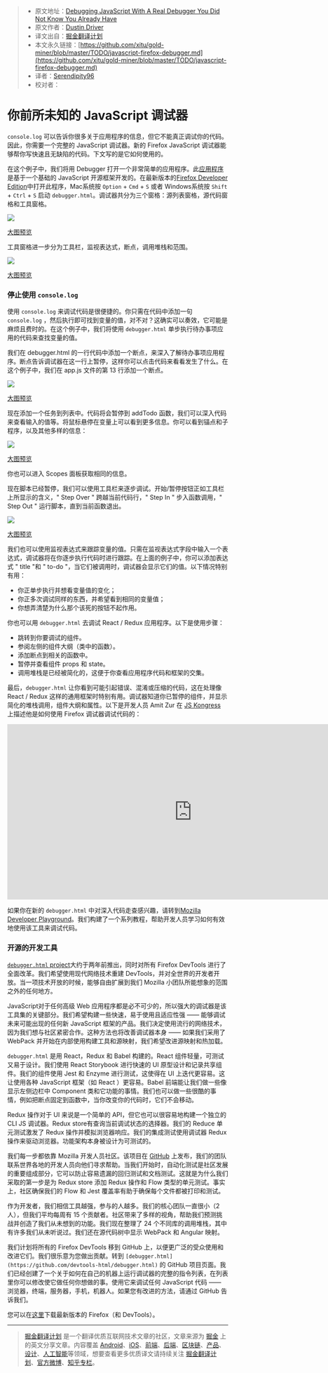 > * 原文地址：[Debugging JavaScript With A Real Debugger You Did Not Know You Already Have](https://www.smashingmagazine.com/2018/02/javascript-firefox-debugger/)
> * 原文作者：[Dustin Driver](https://www.smashingmagazine.com/author/dustindriver-jasonlaster)
> * 译文出自：[掘金翻译计划](https://github.com/xitu/gold-miner)
> * 本文永久链接：[https://github.com/xitu/gold-miner/blob/master/TODO/javascript-firefox-debugger.md](https://github.com/xitu/gold-miner/blob/master/TODO/javascript-firefox-debugger.md)
> * 译者：[Serendipity96](https://github.com/Serendipity96)
> * 校对者：

# 你前所未知的 JavaScript 调试器

`console.log` 可以告诉你很多关于应用程序的信息，但它不能真正调试你的代码。因此，你需要一个完整的 JavaScript 调试器。新的 Firefox JavaScript 调试器能够帮你写快速且无缺陷的代码。下文写的是它如何使用的。

在这个例子中，我们将用 Debugger 打开一个非常简单的应用程序。此[应用程序](https://mozilladevelopers.github.io/sample-todo/01-variables/)是基于一个基础的 JavaScript 开源框架开发的。在最新版本的[Firefox Developer Edition](https://www.mozilla.org/firefox/developer/)中打开此程序，Mac系统按 `Option` + `Cmd` + `S` 或者 Windows系统按 `Shift` + `Ctrl` + `S` 启动 `debugger.html`。调试器共分为三个窗格：源列表窗格，源代码窗格和工具窗格。

![](https://res.cloudinary.com/indysigner/image/fetch/f_auto,q_auto/w_2000/https://cloud.netlifyusercontent.com/assets/344dbf88-fdf9-42bb-adb4-46f01eedd629/dd605d5c-e94d-43e3-a7ef-94eea52cff9e/image2.png)

[大图预览](https://cloud.netlifyusercontent.com/assets/344dbf88-fdf9-42bb-adb4-46f01eedd629/dd605d5c-e94d-43e3-a7ef-94eea52cff9e/image2.png)

工具窗格进一步分为工具栏，监视表达式，断点，调用堆栈和范围。

![](https://res.cloudinary.com/indysigner/image/fetch/f_auto,q_auto/w_400/https://cloud.netlifyusercontent.com/assets/344dbf88-fdf9-42bb-adb4-46f01eedd629/2b99b781-28e8-4bff-a5ff-d1ee43c2d432/image3.png)

[大图预览](https://cloud.netlifyusercontent.com/assets/344dbf88-fdf9-42bb-adb4-46f01eedd629/2b99b781-28e8-4bff-a5ff-d1ee43c2d432/image3.png)

### 停止使用 `console.log`

使用 `console.log` 来调试代码是很便捷的。你只需在代码中添加一句 `console.log` ，然后执行即可找到变量的值，对不对？这确实可以奏效，它可能是麻烦且费时的。在这个例子中，我们将使用 `debugger.html` 单步执行待办事项应用的代码来查找变量的值。

我们在 debugger.html 的一行代码中添加一个断点，来深入了解待办事项应用程序。断点告诉调试器在这一行上暂停，这样你可以点击代码来看看发生了什么。在这个例子中，我们在 app.js 文件的第 13 行添加一个断点。

![](https://res.cloudinary.com/indysigner/image/fetch/f_auto,q_auto/w_400/https://cloud.netlifyusercontent.com/assets/344dbf88-fdf9-42bb-adb4-46f01eedd629/a3633871-65f2-4815-9270-2b5e19b316f4/image5.gif)

[大图预览](https://cloud.netlifyusercontent.com/assets/344dbf88-fdf9-42bb-adb4-46f01eedd629/a3633871-65f2-4815-9270-2b5e19b316f4/image5.gif)

现在添加一个任务到列表中。代码将会暂停到 addTodo 函数，我们可以深入代码来查看输入的值等。将鼠标悬停在变量上可以看到更多信息。你可以看到锚点和子程序，以及其他多样的信息：

![](https://res.cloudinary.com/indysigner/image/fetch/f_auto,q_auto/w_400/https://cloud.netlifyusercontent.com/assets/344dbf88-fdf9-42bb-adb4-46f01eedd629/5f23c4d0-5b4d-41ff-9367-e534d0f96168/image4.png)

[大图预览](https://cloud.netlifyusercontent.com/assets/344dbf88-fdf9-42bb-adb4-46f01eedd629/5f23c4d0-5b4d-41ff-9367-e534d0f96168/image4.png)

你也可以进入 Scopes 面板获取相同的信息。

现在脚本已经暂停，我们可以使用工具栏来逐步调试。开始/暂停按钮正如工具栏上所显示的含义，" Step Over " 跨越当前代码行，" Step In " 步入函数调用，" Step Out " 运行脚本，直到当前函数退出。

![](https://res.cloudinary.com/indysigner/image/fetch/f_auto,q_auto/w_400/https://cloud.netlifyusercontent.com/assets/344dbf88-fdf9-42bb-adb4-46f01eedd629/2c04dd57-b4b4-42c7-be87-685a71c8df56/image1.png)

[大图预览](https://cloud.netlifyusercontent.com/assets/344dbf88-fdf9-42bb-adb4-46f01eedd629/2c04dd57-b4b4-42c7-be87-685a71c8df56/image1.png)

我们也可以使用监视表达式来跟踪变量的值。只需在监视表达式字段中输入一个表达式，调试器将在你逐步执行代码时进行跟踪。在上面的例子中，你可以添加表达式 " title "和 " to-do "，当它们被调用时，调试器会显示它们的值。以下情况特别有用：
* 你正单步执行并想看变量值的变化；
* 你正多次调试同样的东西，并希望看到相同的变量值；
* 你想弄清楚为什么那个该死的按钮不起作用。

你也可以用 `debugger.html` 去调试 React / Redux 应用程序。以下是使用步骤：

* 跳转到你要调试的组件。
* 参阅左侧的组件大纲（类中的函数）。
* 添加断点到相关的函数中。
* 暂停并查看组件 props 和 state。
* 调用堆栈是已经被简化的，这便于你查看应用程序代码和框架的交集。

最后，`debugger.html` 让你看到可能引起错误、混淆或压缩的代码，这在处理像 React / Redux 这样的通用框架时特别有用。调试器知道你已暂停的组件，并显示简化的堆栈调用，组件大纲和属性。以下是开发人员 Amit Zur 在 [JS Kongress](https://2017.js-kongress.de/) 上描述他是如何使用 Firefox 调试器调试代码的：

<iframe width="841" height="400" src="https://www.youtube.com/embed/Rop3EgPvBMw" frameborder="0" allow="autoplay; encrypted-media" allowfullscreen></iframe>

如果你在新的 `debugger.html` 中对深入代码走查感兴趣，请转到[Mozilla Developer Playground](https://mozilladevelopers.github.io/playground/debugger)。我们构建了一个系列教程，帮助开发人员学习如何有效地使用该工具来调试代码。

### 开源的开发工具

[`debugger.html` project](https://github.com/devtools-html/debugger.html)大约于两年前推出，同时对所有 Firefox DevTools 进行了全面改革。我们希望使用现代网络技术重建 DevTools，并对全世界的开发者开放。当一项技术开放的时候，能够自由扩展到我们 Mozilla 小团队所能想象的范围之外的任何地方。

JavaScript对于任何高级 Web 应用程序都是必不可少的，所以强大的调试器是该工具集的关键部分。我们希望构建一些快速，易于使用且适应性强 —— 能够调试未来可能出现的任何新 JavaScript 框架的产品。我们决定使用流行的网络技术，因为我们想与社区紧密合作。这种方法也将改善调试器本身 —— 如果我们采用了 WebPack 并开始在内部使用构建工具和源映射，我们希望改进源映射和热加载。

`debugger.html` 是用 React，Redux 和 Babel 构建的。React 组件轻量，可测试又易于设计。我们使用 React Storybook 进行快速的 UI 原型设计和记录共享组件。我们的组件使用 Jest 和 Enzyme 进行测试，这使得在 UI 上迭代更容易。这让使用各种 JavaScript 框架（如 React ）更容易。Babel 前端能让我们做一些像显示左侧边栏中 Component 类和它功能的事情。我们也可以做一些很酷的事情，例如把断点固定到函数中，当你改变你的代码时，它们不会移动。

Redux 操作对于 UI 来说是一个简单的 API，但它也可以很容易地构建一个独立的 CLI JS 调试器。Redux store有查询当前调试状态的选择器。我们的 Reduce 单元测试激发了 Redux 操作并模拟浏览器响应。我们的集成测试使用调试器 Redux 操作来驱动浏览器。功能架构本身被设计为可测试的。

我们每一步都依靠 Mozilla 开发人员社区。该项目在 [GitHub](https://github.com/devtools-html/debugger.html)  上发布，我们的团队联系世界各地的开发人员向他们寻求帮助。当我们开始时，自动化测试是社区发展的重要组成部分，它可以防止容易遗漏的回归测试和文档测试。这就是为什么我们采取的第一步是为 Redux store 添加 Redux 操作和 Flow 类型的单元测试。事实上，社区确保我们的 Flow 和 Jest 覆盖率有助于确保每个文件都被打印和测试。

作为开发者，我们相信工具越强，参与的人越多。我们的核心团队一直很小（2 人），但我们平均每周有 15 个贡献者。社区带来了多样的视角，帮助我们预测挑战并创造了我们从未想到的功能。我们现在整理了 24 个不同库的调用堆栈，其中有许多我们从未听说过。我们还在源代码树中显示 WebPack 和 Angular 映射。

我们计划将所有的 Firefox DevTools 移到 GitHub 上，以便更广泛的受众使用和改进它们。我们很乐意为您做出贡献。转到 `[debugger.html](https://github.com/devtools-html/debugger.html)` 的 GitHub 项目页面。我们已经创建了一个关于如何在自己的机器上运行调试器的完整的指令列表，在列表里你可以修改使它做任何你想做的事。使用它来调试任何 JavaScript 代码 —— 浏览器，终端，服务器，手机，机器人。如果您有改进的方法，请通过 GitHub 告诉我们。

您可以在[这里](https://www.mozilla.org/firefox)下载最新版本的 Firefox（和 DevTools）。


---

> [掘金翻译计划](https://github.com/xitu/gold-miner) 是一个翻译优质互联网技术文章的社区，文章来源为 [掘金](https://juejin.im) 上的英文分享文章。内容覆盖 [Android](https://github.com/xitu/gold-miner#android)、[iOS](https://github.com/xitu/gold-miner#ios)、[前端](https://github.com/xitu/gold-miner#前端)、[后端](https://github.com/xitu/gold-miner#后端)、[区块链](https://github.com/xitu/gold-miner#区块链)、[产品](https://github.com/xitu/gold-miner#产品)、[设计](https://github.com/xitu/gold-miner#设计)、[人工智能](https://github.com/xitu/gold-miner#人工智能)等领域，想要查看更多优质译文请持续关注 [掘金翻译计划](https://github.com/xitu/gold-miner)、[官方微博](http://weibo.com/juejinfanyi)、[知乎专栏](https://zhuanlan.zhihu.com/juejinfanyi)。
